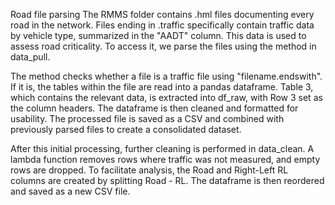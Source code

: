 Road file parsing
The RMMS folder contains .hml files documenting every road in the network. 
Files ending in .traffic specifically contain traffic data by vehicle type, summarized in the "AADT" column.
This data is used to assess road criticality. To access it, we parse the files using the method in data_pull.

The method checks whether a file is a traffic file using "filename.endswith". 
If it is, the tables within the file are read into a pandas dataframe. 
Table 3, which contains the relevant data, is extracted into df_raw, with Row 3 set as the column headers.
The dataframe is then cleaned and formatted for usability.
The processed file is saved as a CSV and combined with previously parsed files to create a consolidated dataset.

After this initial processing, further cleaning is performed in data_clean.
A lambda function removes rows where traffic was not measured, and empty rows are dropped.
To facilitate analysis, the Road and Right-Left RL columns are created by splitting Road - RL. 
The dataframe is then reordered and saved as a new CSV file.
